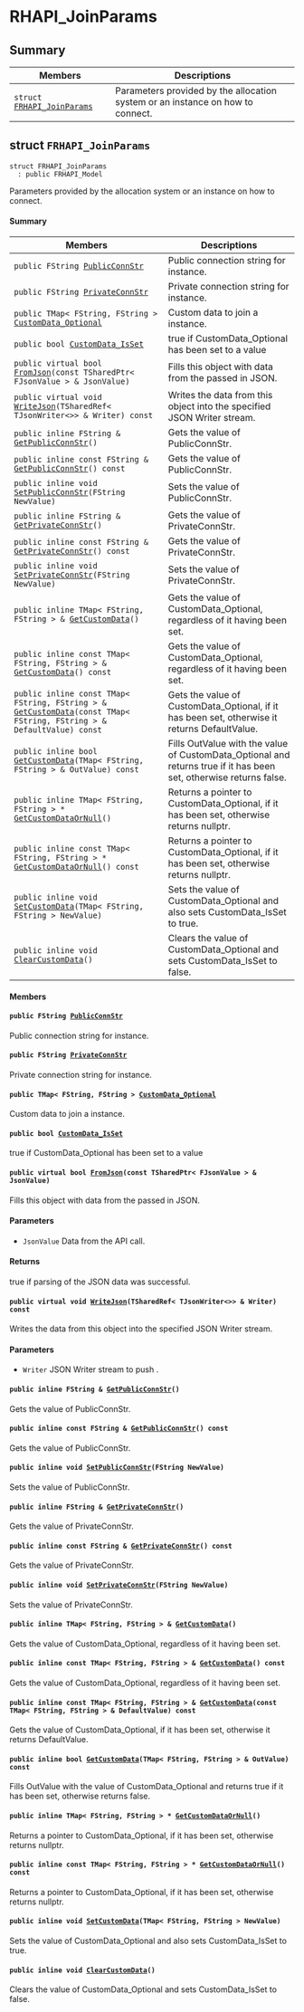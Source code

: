 # RHAPI_JoinParams <a id="group__RHAPI__JoinParams"></a>

## Summary

 Members                        | Descriptions                                
--------------------------------|---------------------------------------------
`struct `[`FRHAPI_JoinParams`](#structFRHAPI__JoinParams) | Parameters provided by the allocation system or an instance on how to connect.

## struct `FRHAPI_JoinParams` <a id="structFRHAPI__JoinParams"></a>

```
struct FRHAPI_JoinParams
  : public FRHAPI_Model
```

Parameters provided by the allocation system or an instance on how to connect.

#### Summary

 Members                        | Descriptions                                
--------------------------------|---------------------------------------------
`public FString `[`PublicConnStr`](#structFRHAPI__JoinParams_1ace1ac4405d1488da7611d0c6ee4dcc00) | Public connection string for instance.
`public FString `[`PrivateConnStr`](#structFRHAPI__JoinParams_1a9c469f021b97b98b3a193479771dd3a8) | Private connection string for instance.
`public TMap< FString, FString > `[`CustomData_Optional`](#structFRHAPI__JoinParams_1aa1a3af1c48b41dc686ba9ac09ba84328) | Custom data to join a instance.
`public bool `[`CustomData_IsSet`](#structFRHAPI__JoinParams_1ad502760dd98a7e62abb7ec030f2c209f) | true if CustomData_Optional has been set to a value
`public virtual bool `[`FromJson`](#structFRHAPI__JoinParams_1acb519a5577d5d523125b841bf14e4da3)`(const TSharedPtr< FJsonValue > & JsonValue)` | Fills this object with data from the passed in JSON.
`public virtual void `[`WriteJson`](#structFRHAPI__JoinParams_1acefadc7ec44a0de7c8fe330a2d76e277)`(TSharedRef< TJsonWriter<>> & Writer) const` | Writes the data from this object into the specified JSON Writer stream.
`public inline FString & `[`GetPublicConnStr`](#structFRHAPI__JoinParams_1a4ec632af38b7cd9bc53e077cf4ace8ea)`()` | Gets the value of PublicConnStr.
`public inline const FString & `[`GetPublicConnStr`](#structFRHAPI__JoinParams_1a8680b3b0b87b12b65a68a5aed1400b54)`() const` | Gets the value of PublicConnStr.
`public inline void `[`SetPublicConnStr`](#structFRHAPI__JoinParams_1acc10f54fdb728ff101063d50af68f8f1)`(FString NewValue)` | Sets the value of PublicConnStr.
`public inline FString & `[`GetPrivateConnStr`](#structFRHAPI__JoinParams_1ab42d65ff834f0042b7be14f8885084af)`()` | Gets the value of PrivateConnStr.
`public inline const FString & `[`GetPrivateConnStr`](#structFRHAPI__JoinParams_1a0f026e2b942b25eec8716836b13cce65)`() const` | Gets the value of PrivateConnStr.
`public inline void `[`SetPrivateConnStr`](#structFRHAPI__JoinParams_1afc83d42aac4255029be482748818362e)`(FString NewValue)` | Sets the value of PrivateConnStr.
`public inline TMap< FString, FString > & `[`GetCustomData`](#structFRHAPI__JoinParams_1ad39c342be0d41373c63ee3475055d017)`()` | Gets the value of CustomData_Optional, regardless of it having been set.
`public inline const TMap< FString, FString > & `[`GetCustomData`](#structFRHAPI__JoinParams_1a58610ea35f15c1667b022ad90a495699)`() const` | Gets the value of CustomData_Optional, regardless of it having been set.
`public inline const TMap< FString, FString > & `[`GetCustomData`](#structFRHAPI__JoinParams_1ae73056b2e063ebcef82c0d6486e22da8)`(const TMap< FString, FString > & DefaultValue) const` | Gets the value of CustomData_Optional, if it has been set, otherwise it returns DefaultValue.
`public inline bool `[`GetCustomData`](#structFRHAPI__JoinParams_1a24ccc3f4ff20cede248586da72d95514)`(TMap< FString, FString > & OutValue) const` | Fills OutValue with the value of CustomData_Optional and returns true if it has been set, otherwise returns false.
`public inline TMap< FString, FString > * `[`GetCustomDataOrNull`](#structFRHAPI__JoinParams_1ac6458b11bc76f09dc47dfe3dde5b6bbb)`()` | Returns a pointer to CustomData_Optional, if it has been set, otherwise returns nullptr.
`public inline const TMap< FString, FString > * `[`GetCustomDataOrNull`](#structFRHAPI__JoinParams_1a967faadf51bd51ca37a77b63e4d1d5a8)`() const` | Returns a pointer to CustomData_Optional, if it has been set, otherwise returns nullptr.
`public inline void `[`SetCustomData`](#structFRHAPI__JoinParams_1a105e13210dd92f34682e6f504c7a8f4a)`(TMap< FString, FString > NewValue)` | Sets the value of CustomData_Optional and also sets CustomData_IsSet to true.
`public inline void `[`ClearCustomData`](#structFRHAPI__JoinParams_1acbe843cc9336e24b9b7ac3dbeac3bccb)`()` | Clears the value of CustomData_Optional and sets CustomData_IsSet to false.

#### Members

#### `public FString `[`PublicConnStr`](#structFRHAPI__JoinParams_1ace1ac4405d1488da7611d0c6ee4dcc00) <a id="structFRHAPI__JoinParams_1ace1ac4405d1488da7611d0c6ee4dcc00"></a>

Public connection string for instance.

#### `public FString `[`PrivateConnStr`](#structFRHAPI__JoinParams_1a9c469f021b97b98b3a193479771dd3a8) <a id="structFRHAPI__JoinParams_1a9c469f021b97b98b3a193479771dd3a8"></a>

Private connection string for instance.

#### `public TMap< FString, FString > `[`CustomData_Optional`](#structFRHAPI__JoinParams_1aa1a3af1c48b41dc686ba9ac09ba84328) <a id="structFRHAPI__JoinParams_1aa1a3af1c48b41dc686ba9ac09ba84328"></a>

Custom data to join a instance.

#### `public bool `[`CustomData_IsSet`](#structFRHAPI__JoinParams_1ad502760dd98a7e62abb7ec030f2c209f) <a id="structFRHAPI__JoinParams_1ad502760dd98a7e62abb7ec030f2c209f"></a>

true if CustomData_Optional has been set to a value

#### `public virtual bool `[`FromJson`](#structFRHAPI__JoinParams_1acb519a5577d5d523125b841bf14e4da3)`(const TSharedPtr< FJsonValue > & JsonValue)` <a id="structFRHAPI__JoinParams_1acb519a5577d5d523125b841bf14e4da3"></a>

Fills this object with data from the passed in JSON.

#### Parameters
* `JsonValue` Data from the API call.

#### Returns
true if parsing of the JSON data was successful.

#### `public virtual void `[`WriteJson`](#structFRHAPI__JoinParams_1acefadc7ec44a0de7c8fe330a2d76e277)`(TSharedRef< TJsonWriter<>> & Writer) const` <a id="structFRHAPI__JoinParams_1acefadc7ec44a0de7c8fe330a2d76e277"></a>

Writes the data from this object into the specified JSON Writer stream.

#### Parameters
* `Writer` JSON Writer stream to push .

#### `public inline FString & `[`GetPublicConnStr`](#structFRHAPI__JoinParams_1a4ec632af38b7cd9bc53e077cf4ace8ea)`()` <a id="structFRHAPI__JoinParams_1a4ec632af38b7cd9bc53e077cf4ace8ea"></a>

Gets the value of PublicConnStr.

#### `public inline const FString & `[`GetPublicConnStr`](#structFRHAPI__JoinParams_1a8680b3b0b87b12b65a68a5aed1400b54)`() const` <a id="structFRHAPI__JoinParams_1a8680b3b0b87b12b65a68a5aed1400b54"></a>

Gets the value of PublicConnStr.

#### `public inline void `[`SetPublicConnStr`](#structFRHAPI__JoinParams_1acc10f54fdb728ff101063d50af68f8f1)`(FString NewValue)` <a id="structFRHAPI__JoinParams_1acc10f54fdb728ff101063d50af68f8f1"></a>

Sets the value of PublicConnStr.

#### `public inline FString & `[`GetPrivateConnStr`](#structFRHAPI__JoinParams_1ab42d65ff834f0042b7be14f8885084af)`()` <a id="structFRHAPI__JoinParams_1ab42d65ff834f0042b7be14f8885084af"></a>

Gets the value of PrivateConnStr.

#### `public inline const FString & `[`GetPrivateConnStr`](#structFRHAPI__JoinParams_1a0f026e2b942b25eec8716836b13cce65)`() const` <a id="structFRHAPI__JoinParams_1a0f026e2b942b25eec8716836b13cce65"></a>

Gets the value of PrivateConnStr.

#### `public inline void `[`SetPrivateConnStr`](#structFRHAPI__JoinParams_1afc83d42aac4255029be482748818362e)`(FString NewValue)` <a id="structFRHAPI__JoinParams_1afc83d42aac4255029be482748818362e"></a>

Sets the value of PrivateConnStr.

#### `public inline TMap< FString, FString > & `[`GetCustomData`](#structFRHAPI__JoinParams_1ad39c342be0d41373c63ee3475055d017)`()` <a id="structFRHAPI__JoinParams_1ad39c342be0d41373c63ee3475055d017"></a>

Gets the value of CustomData_Optional, regardless of it having been set.

#### `public inline const TMap< FString, FString > & `[`GetCustomData`](#structFRHAPI__JoinParams_1a58610ea35f15c1667b022ad90a495699)`() const` <a id="structFRHAPI__JoinParams_1a58610ea35f15c1667b022ad90a495699"></a>

Gets the value of CustomData_Optional, regardless of it having been set.

#### `public inline const TMap< FString, FString > & `[`GetCustomData`](#structFRHAPI__JoinParams_1ae73056b2e063ebcef82c0d6486e22da8)`(const TMap< FString, FString > & DefaultValue) const` <a id="structFRHAPI__JoinParams_1ae73056b2e063ebcef82c0d6486e22da8"></a>

Gets the value of CustomData_Optional, if it has been set, otherwise it returns DefaultValue.

#### `public inline bool `[`GetCustomData`](#structFRHAPI__JoinParams_1a24ccc3f4ff20cede248586da72d95514)`(TMap< FString, FString > & OutValue) const` <a id="structFRHAPI__JoinParams_1a24ccc3f4ff20cede248586da72d95514"></a>

Fills OutValue with the value of CustomData_Optional and returns true if it has been set, otherwise returns false.

#### `public inline TMap< FString, FString > * `[`GetCustomDataOrNull`](#structFRHAPI__JoinParams_1ac6458b11bc76f09dc47dfe3dde5b6bbb)`()` <a id="structFRHAPI__JoinParams_1ac6458b11bc76f09dc47dfe3dde5b6bbb"></a>

Returns a pointer to CustomData_Optional, if it has been set, otherwise returns nullptr.

#### `public inline const TMap< FString, FString > * `[`GetCustomDataOrNull`](#structFRHAPI__JoinParams_1a967faadf51bd51ca37a77b63e4d1d5a8)`() const` <a id="structFRHAPI__JoinParams_1a967faadf51bd51ca37a77b63e4d1d5a8"></a>

Returns a pointer to CustomData_Optional, if it has been set, otherwise returns nullptr.

#### `public inline void `[`SetCustomData`](#structFRHAPI__JoinParams_1a105e13210dd92f34682e6f504c7a8f4a)`(TMap< FString, FString > NewValue)` <a id="structFRHAPI__JoinParams_1a105e13210dd92f34682e6f504c7a8f4a"></a>

Sets the value of CustomData_Optional and also sets CustomData_IsSet to true.

#### `public inline void `[`ClearCustomData`](#structFRHAPI__JoinParams_1acbe843cc9336e24b9b7ac3dbeac3bccb)`()` <a id="structFRHAPI__JoinParams_1acbe843cc9336e24b9b7ac3dbeac3bccb"></a>

Clears the value of CustomData_Optional and sets CustomData_IsSet to false.

